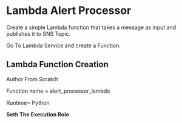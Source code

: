 # Lambda Alert Processor

Create a simple Lambda function that takes a message as input and publishes it to SNS Topic.

Go To Lambda Service and create a Function.

## Lambda Function Creation
Author From Scratch 

Function name = alert_processor_lambda

Runtime= Python

<b> Seth The Execution Role </b>
